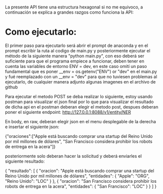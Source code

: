 La presente API tiene una estructura hexagonal si no me equivoco, a continuación se explica a grandes razgos como funciona la API:



# Como ejecutarlo:

El primer paso para ejecutarlo será abrir el prompt de anaconda y en el prompt escribir la ruta al codigo de main.py y posteriormente ejecutar el método de la siguiente manera "python main.py", con eso deberá ser suficiente para que el programa empiece a funcionar, deben tener en cuenta las variables de entorno ENV = dev, en este caso omití un paso fundamental que es poner __env = os.getenv("ENV") or "dev" en el main.py y fué reemplazado con un __env = "dev" para que no tuviesen problemas al ejecutarlo, de cualquier manera adjunto algunas imagenes en el archivo de github

Para ejecutar el metodo POST se deba realizar lo siguiente, estoy usando postman para visualizar el json final por lo que para visualizar el resultado de dicha api en el postman deberan elegir el metodo post, despues deberan poner el siguiente endpoint: http://127.0.0.1:8088/v1/entity/NER  

En body, en raw, deberan elegir json en el menu desplegable de la derecha e insertar el siguiente json: 

{"oraciones":["Apple está buscando comprar una startup del Reino Unido por mil millones de dólares",
            "San Francisco considera prohibir los robots de entrega en la acera"]}

posteriormente solo deberan hacer la solicitud y deberá enviarles el siguiente resultado:

{
    "resultado": [
        {
            "oracion": "Apple está buscando comprar una startup del Reino Unido por mil millones de dólares",
            "entidades": {
                "Apple": "ORG",
                "Reino Unido": "LOC"
            }
        },
        {
            "oracion": "San Francisco considera prohibir los robots de entrega en la acera",
            "entidades": {
                "San Francisco": "LOC"
            }
        }
    ]
}
